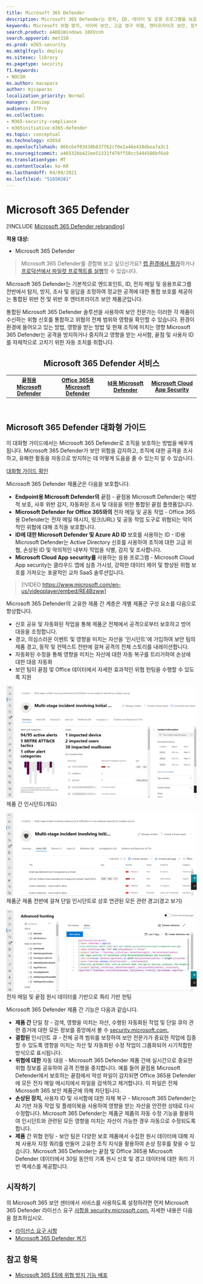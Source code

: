 ```yaml
---
title: Microsoft 365 Defender
description: Microsoft 365 Defender는 장치, ID, 데이터 및 응용 프로그램을 보호하도록 설계된 조정된 위협 방지 솔루션입니다.
keywords: Microsoft 위협 방지, 사이버 보안, 고급 영구 위협, 엔터프라이즈 보안, 장치, 장치, ID, 사용자, 데이터, 응용 프로그램, 인시던트, 자동화된 조사 및 수정, 고급 헌팅 소개
search.product: eADQiWindows 10XVcnh
search.appverid: met150
ms.prod: m365-security
ms.mktglfcycl: deploy
ms.sitesec: library
ms.pagetype: security
f1.keywords:
- NOCSH
ms.author: macapara
author: mjcaparas
localization_priority: Normal
manager: dansimp
audience: ITPro
ms.collection:
- M365-security-compliance
- m365initiative-m365-defender
ms.topic: conceptual
ms.technology: m365d
ms.openlocfilehash: 86bc6ef03438b637f62cf0e2a46e418dbea7a3c1
ms.sourcegitcommit: a46532bb422ee51331f478ff50cc5444586bf6a9
ms.translationtype: MT
ms.contentlocale: ko-KR
ms.lasthandoff: 04/09/2021
ms.locfileid: "51650281"
---
```

# <a name="microsoft-365-defender"></a>Microsoft 365 Defender

[!INCLUDE [Microsoft 365 Defender rebranding](../includes/microsoft-defender.md)]


**적용 대상:**
- Microsoft 365 Defender

> Microsoft 365 Defender를 경험해 보고 싶으신가요? [랩 환경에서 평가](m365d-evaluation.md?ocid=cx-docs-MTPtriallab)하거나 [프로덕션에서 파일럿 프로젝트를 실행](m365d-pilot.md?ocid=cx-evalpilot)할 수 있습니다.
>

Microsoft 365 Defender는 기본적으로 엔드포인트, ID, 전자 메일 및 응용프로그램 전반에서 탐지, 방지, 조사 및 응답을 조정하여 정교한 공격에 대한 통합 보호를 제공하는 통합된 위반 전 및 위반 후 엔터프라이즈 보안 제품군입니다.

통합된 Microsoft 365 Defender 솔루션을 사용하여 보안 전문가는 이러한 각 제품이 수신하는 위협 신호를 통합하고 위협의 전체 범위와 영향을 확인할 수 있습니다. 환경이 환경에 들어오고 있는 방법, 영향을 받는 방법 및 현재 조직에 미치는 영향 Microsoft 365 Defender는 공격을 방지하거나 중지하고 영향을 받는 사서함, 끝점 및 사용자 ID를 자체적으로 고치기 위한 자동 조치를 취합니다.  


<center><h2>Microsoft 365 Defender 서비스</center></h2>
<table><tr><td><center><b><a href="https://docs.microsoft.com/windows/security/threat-protection/microsoft-defender-atp/microsoft-defender-advanced-threat-protection"><b>끝점용 Microsoft Defender</b></center></a></td>
<td><center><b><a href="https://docs.microsoft.com/office365/securitycompliance/office-365-atp"><b>Office 365용 Microsoft Defender</b></center></a></td>
<td><center><b><a href="/azure-advanced-threat-protection/"><b>Id용 Microsoft Defender</b></a></center></td>
<td><center><b><a href="/cloud-app-security/"><b>Microsoft Cloud App Security</b></a></center></td>
</tr>
</table>
<br>

## <a name="microsoft-365-defender-interactive-guide"></a>Microsoft 365 Defender 대화형 가이드

이 대화형 가이드에서는 Microsoft 365 Defender로 조직을 보호하는 방법을 배우게 됩니다. Microsoft 365 Defender가 보안 위험을 감지하고, 조직에 대한 공격을 조사하고, 유해한 활동을 자동으로 방지하는 데 어떻게 도움을 줄 수 있는지 알 수 있습니다.

[대화형 가이드 확인](https://aka.ms/M365Defender-InteractiveGuide)



Microsoft 365 Defender 제품군은 다음을 보호합니다. 
- **Endpoint용 Microsoft Defender의** 끝점 - 끝점용 Microsoft Defender는 예방적 보호, 사후 위반 감지, 자동화된 조사 및 대응을 위한 통합된 끝점 플랫폼입니다. 
- **Microsoft Defender for Office 365와의** 전자 메일 및 공동 작업 - Office 365용 Defender는 전자 메일 메시지, 링크(URL) 및 공동 작업 도구로 위협되는 악의적인 위협에 대해 조직을 보호합니다. 
- **ID에 대한 Microsoft Defender 및 Azure AD ID** 보호를 사용하는 ID - ID용 Microsoft Defender는 Active Directory 신호를 사용하여 조직에 대한 고급 위협, 손상된 ID 및 악의적인 내부자 작업을 식별, 감지 및 조사합니다. 
- **Microsoft Cloud App security를** 사용하는 응용 프로그램 - Microsoft Cloud App security는 클라우드 앱에 심층 가시성, 강력한 데이터 제어 및 향상된 위협 보호를 가져오는 포괄적인 교차 SaaS 솔루션입니다. 

>[!VIDEO https://www.microsoft.com/en-us/videoplayer/embed/RE4Bzww] 

Microsoft 365 Defender의 고유한 제품 간 계층은 개별 제품군 구성 요소를 다음으로 향상합니다.
- 신호 공유 및 자동화된 작업을 통해 제품군 전체에서 공격으로부터 보호하고 방어 대응을 조정합니다.
- 경고, 의심스러운 이벤트 및 영향을 미치는 자산을 '인시던트'에 가입하여 보안 팀의 제품 경고, 동작 및 컨텍스트 전반에 걸쳐 공격의 전체 스토리를 내레이션합니다.
- 자동화된 수정을 통해 영향을 미치는 자산에 대한 자동 복구를 트리거하여 손상에 대한 대응 자동화
- 보안 팀이 끝점 및 Office 데이터에서 자세한 효과적인 위협 헌팅을 수행할 수 있도록 지원

![인시던트 개요 페이지 이미지](../../media/overview-incident.png) <br>
제품 간 인시던트(개요)

![경고 큐의 이미지](../../media/incident-list.png)<br>
제품군 제품 전반에 걸쳐 단일 인시던트로 상호 연관된 모든 관련 경고(경고 보기)

![인시던트 큐 이미지](../../media/advanced-hunting.png)<br>
전자 메일 및 끝점 원시 데이터를 기반으로 쿼리 기반 헌팅


Microsoft 365 Defender 제품 간 기능은 다음과 같습니다. 
- **제품 간** 단일 창 - 검색, 영향을 미치는 자산, 수행된 자동화된 작업 및 단일 큐의 관련 증거에 대한 모든 정보를 중앙에서 볼 수 [security.microsoft.com.](https://security.microsoft.com) 
- **결합된** 인시던트 큐 - 전체 공격 범위를 보장하여 보안 전문가가 중요한 작업에 집중할 수 있도록 영향을 미치는 자산 및 자동화된 수정 작업이 그룹화되어 시기적합한 방식으로 표시됩니다. 
- **위협에 대한** 자동 대응 - Microsoft 365 Defender 제품 간에 실시간으로 중요한 위협 정보를 공유하여 공격 진행을 중지합니다. 예를 들어 끝점용 Microsoft Defender에서 보호하는 끝점에서 악성 파일이 감지되면 Office 365용 Defender에 모든 전자 메일 메시지에서 파일을 검색하고 제거합니다. 이 파일은 전체 Microsoft 365 보안 제품군에 의해 차단됩니다.
- **손상된 장치,** 사용자 ID 및 사서함에 대한 자체 복구 - Microsoft 365 Defender는 AI 기반 자동 작업 및 플레이북을 사용하여 영향을 받는 자산을 안전한 상태로 다시 수정합니다. Microsoft 365 Defender는 제품군 제품의 자동 수정 기능을 활용하여 인시던트와 관련된 모든 영향을 미치는 자산이 가능한 경우 자동으로 수정되도록 합니다.
- **제품** 간 위협 헌팅 - 보안 팀은 다양한 보호 제품에서 수집한 원시 데이터에 대해 자체 사용자 지정 쿼리를 만들어 고유한 조직 지식을 활용하여 손상 징후를 찾을 수 있습니다. Microsoft 365 Defender는 끝점 및 Office 365용 Microsoft Defender 데이터에서 30일 동안의 기록 원시 신호 및 경고 데이터에 대한 쿼리 기반 액세스를 제공합니다. 


## <a name="get-started"></a>시작하기
의 Microsoft 365 보안 센터에서 서비스를 사용하도록 설정하려면 먼저 Microsoft 365 Defender 라이선스 요구 [사항을 security.microsoft.com.](https://security.microsoft.com) 자세한 내용은 다음을 참조하십시오.
- [라이선스 요구 사항](prerequisites.md#licensing-requirements)
- [Microsoft 365 Defender 켜기](m365d-enable.md)


## <a name="see-also"></a>참고 항목
- [Microsoft 365 E5에 위협 방지 기능 배포](https://docs.microsoft.com/microsoft-365/solutions/deploy-threat-protection)
